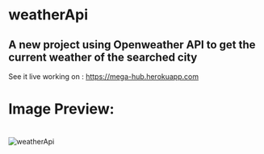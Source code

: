 # weatherApi
## A new project using Openweather API to get the current weather of the searched city 
See it live working on : https://mega-hub.herokuapp.com

# Image Preview:
#
![weatherApi](https://user-images.githubusercontent.com/44469087/88144677-f16caf00-cc16-11ea-9528-f65b00e18871.png)
